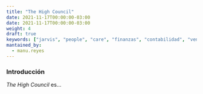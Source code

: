 ```yaml
---
title: "The High Council"
date: 2021-11-17T00:00:00-03:00
date: 2021-11-17T00:00:00-03:00
weight: 4
draft: true
keywords: ["jarvis", "people", "care", "finanzas", "contabilidad", "ventas", "marketing"]
mantained_by:
  - manu.reyes
---
```


### Introducción

_The High Council_ es...
